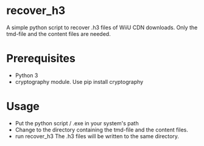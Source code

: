 # recover_h3
A simple python script to recover .h3 files of WiiU CDN downloads.
Only the tmd-file and the content files are needed.

# Prerequisites
* Python 3
* cryptography module. Use pip install cryptography

# Usage
* Put the python script / .exe in your system's path
* Change to the directory containing the tmd-file and the content files.
* run recover_h3 <tmdfile>
The .h3 files will be written to the same directory.
